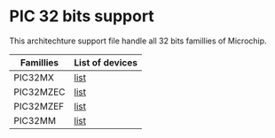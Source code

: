 # PIC 32 bits support

This architechture support file handle all 32 bits famillies of Microchip.

|Famillies|List of devices|
|---------|---------------|
|PIC32MX|[list](../pic32mx/README.md)|
|PIC32MZEC|[list](../pic32mzec/README.md)|
|PIC32MZEF|[list](../pic32mzef/README.md)|
|PIC32MM|[list](../pic32mm/README.md)|
